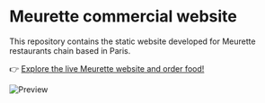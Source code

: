 # Meurette commercial website

This repository contains the static website developed for Meurette restaurants chain based in Paris.

👉 [Explore the live Meurette website and order food!](https://www.meurettegroupe.com/)

![Preview](./doc/preview_meurette.gif)
